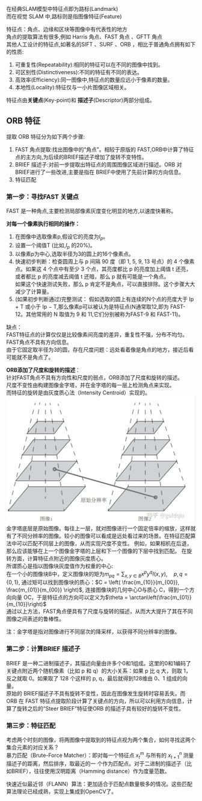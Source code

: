 在经典SLAM模型中特征点即为路标(Landmark)  
而在视觉 SLAM 中,路标则是指图像特征(Feature)  

特征点：角点、边缘和区块等图像中有代表性的地方  
角点的提取算法有很多,例如 Harris 角点、FAST 角点 、GFTT 角点    
其他人工设计的特征点,如著名的SIFT 、SURF 、ORB ，相比于普通角点拥有如下的性质:  
1. 可重复性(Repeatability):相同的特征可以在不同的图像中找到。
2. 可区别性(Distinctiveness):不同的特征有不同的表达。
3. 高效率(Efficiency):同一图像中,特征点的数量应远小于像素的数量。
4. 本地性(Locality):特征仅与一小片图像区域相关。

特征点由**关键点**(Key-point)和 **描述子**(Descriptor)两部分组成。  


## ORB 特征
提取 ORB 特征分为如下两个步骤:
1. FAST 角点提取:找出图像中的“角点”。相较于原版的 FAST,ORB中计算了特征点的主方向,为后续的BRIEF描述子增加了旋转不变特性。
2. BRIEF 描述子:对前一步提取出特征点的周围图像区域进行描述。ORB 对BRIEF进行了一些改进,主要是指在 BRIEF中使用了先前计算的方向信息。
3. 特征匹配  

### 第一步：寻找FAST 关键点
FAST 是一种角点,主要检测局部像素灰度变化明显的地方,以速度快著称。

**对每一个像素执行相同的操作：**
1. 在图像中选取像素p,假设它的亮度为$I_p$。  
2. 设置一个阈值T (比如,$I_p$ 的20%)。  
3. 以像素p为中心,选取半径为3的圆上的16个像素点。  
4. 快速初步判断：检查圆周上与 p 间隔 90 度（即 1, 5, 9, 13 号点）的 4 个像素点。如果这 4 个点中有至少 3 个点，其亮度都比 p 的亮度加上阈值 t 还亮，或者都比 p 的亮度减去阈值 t 还暗，那么 p 就有可能是一个角点。  
如果这个快速测试失败，那么 p 肯定不是角点，可以直接排除。这个步骤大大减少了计算量。
5. (如果初步判断通过)完整测试：
假如选取的圆上有连续的N个点的亮度大于 Ip + T 或小于 Ip − T,那么像素p可以被认为是特征点(N通常取12,即为 FAST-12。其他常用的 N 取值为 9 和 11,它们分别被称为FAST-9 和 FAST-11)。  

缺点：  
FAST特征点的计算仅仅是比较像素间亮度的差异，重复性不强，分布不均匀。  
FAST角点不具有方向信息。  
由于它固定取半径为3的圆，存在尺度问题：远处看着像是角点的地方，接近后看可能就不是角点了。  

**ORB添加了尺度和旋转的描述**：  
针对FAST角点不具有方向性和尺度的弱点，ORB添加了尺度和旋转的描述。  
尺度不变性由构建图像金字塔，并在金字塔的每一层上检测角点来实现。  
而特征的旋转是由灰度质心法（Intensity Centroid）实现的。  
![](./img/pyrim.png)  
金字塔底层是原始图像。每往上一层，就对图像进行一个固定倍率的缩放，这样就有了不同分辨率的图像。较小的图像可以看成是远处看过来的场景。在特征匹配算法中可以匹配不同层上的图像，从而实现尺度不变性。 例如，如果相机在后退，那么应该能够在上一个图像金字塔的上层和下一个图像的下层中找到匹配。 在旋转方面，计算特征点附近的图像灰度质心。  
所谓质心是指以图像块灰度值作为权重的中心:  
在一个小的图像块B中，定义图像块的矩为$m_{pq} = \sum_{x, y \in B} x^p y^q I(x, y), \quad p, q = \{0, 1\}$, 通过矩可以找到图像块的质心：$C = \left( \frac{m_{10}}{m_{00}}, \frac{m_{01}}{m_{00}} \right)$, 连接图像块的几何中心O与质心 C，得到一个方向向量 OC，于是特征点的方向可以定义为$\theta = \arctan\left(\frac{m_{01}}{m_{10}}\right)$  
通过以上方法，FAST角点便具有了尺度与旋转的描述，从而大大提升了其在不同图像之间表述的鲁棒性。  

注：金字塔是指对图像进行不同层次的降采样，以获得不同分辨率的图像。

### 第二步：计算BRIEF 描述子
BRIEF 是一种二进制描述子，其描述向量由许多个0和1组成。这里的0和1编码了关键点附近两个随机像素（比如 p 和 q）的大小关系：如果 p 比 q 大，则取 1，反之就取 0。如果取了 128 个这样的 p, q，最后就得到128维由 0、1 组成的向量。  
原始的 BRIEF描述子不具有旋转不变性，因此在图像发生旋转时容易丢失。而 ORB 在 FAST 特征点提取阶段计算了关键点的方向，所以可以利用方向信息，计算了旋转之后的“Steer BRIEF”特征使ORB 的描述子具有较好的旋转不变性。  

### 第三步：特征匹配
考虑两个时刻的图像，将两图像中提取到的特征点视为两个集合，如何寻找这两个集合元素的对应关系？  
暴力匹配（Brute-Force Matcher）：即对每一个特征点 $x^m_t$ 与所有的 $x^n_{t+1}$ 测量描述子的距离，然后排序，取最近的一 个作为匹配点。对于二进制的描述子（比如BRIEF），往往使用汉明距离（Hamming distance）作为度量范数。  

快速近似最近邻（FLANN）算法：更加适合于匹配点数量极多的情况。这些匹配算法理论已经成熟，实现上集成到OpenCV了。